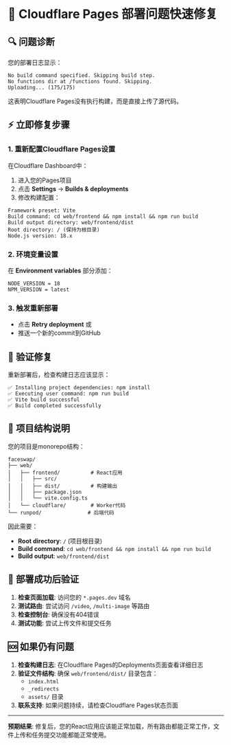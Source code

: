 # 🚨 Cloudflare Pages 部署问题快速修复

## 🔍 **问题诊断**

您的部署日志显示：
```
No build command specified. Skipping build step.
No functions dir at /functions found. Skipping.
Uploading... (175/175)
```

这表明Cloudflare Pages没有执行构建，而是直接上传了源代码。

## ⚡ **立即修复步骤**

### 1. **重新配置Cloudflare Pages设置**

在Cloudflare Dashboard中：

1. 进入您的Pages项目
2. 点击 **Settings** → **Builds & deployments**
3. 修改构建配置：

```
Framework preset: Vite
Build command: cd web/frontend && npm install && npm run build
Build output directory: web/frontend/dist
Root directory: / (保持为根目录)
Node.js version: 18.x
```

### 2. **环境变量设置**

在 **Environment variables** 部分添加：
```
NODE_VERSION = 18
NPM_VERSION = latest
```

### 3. **触发重新部署**

- 点击 **Retry deployment** 或
- 推送一个新的commit到GitHub

## 🔧 **验证修复**

重新部署后，检查构建日志应该显示：
```
✅ Installing project dependencies: npm install
✅ Executing user command: npm run build
✅ Vite build successful
✅ Build completed successfully
```

## 📁 **项目结构说明**

您的项目是monorepo结构：
```
faceswap/
├── web/
│   ├── frontend/          # React应用
│   │   ├── src/
│   │   ├── dist/          # 构建输出
│   │   ├── package.json
│   │   └── vite.config.ts
│   └── cloudflare/        # Worker代码
└── runpod/               # 后端代码
```

因此需要：
- **Root directory**: `/` (项目根目录)
- **Build command**: `cd web/frontend && npm install && npm run build`
- **Build output**: `web/frontend/dist`

## 🚀 **部署成功后验证**

1. **检查页面加载**: 访问您的 `*.pages.dev` 域名
2. **测试路由**: 尝试访问 `/video`, `/multi-image` 等路由
3. **检查控制台**: 确保没有404错误
4. **测试功能**: 尝试上传文件和提交任务

## 🆘 **如果仍有问题**

1. **检查构建日志**: 在Cloudflare Pages的Deployments页面查看详细日志
2. **验证文件结构**: 确保 `web/frontend/dist/` 目录包含：
   - `index.html`
   - `_redirects`
   - `assets/` 目录
3. **联系支持**: 如果问题持续，请检查Cloudflare Pages状态页面

---

**预期结果**: 修复后，您的React应用应该能正常加载，所有路由都能正常工作，文件上传和任务提交功能都能正常使用。 